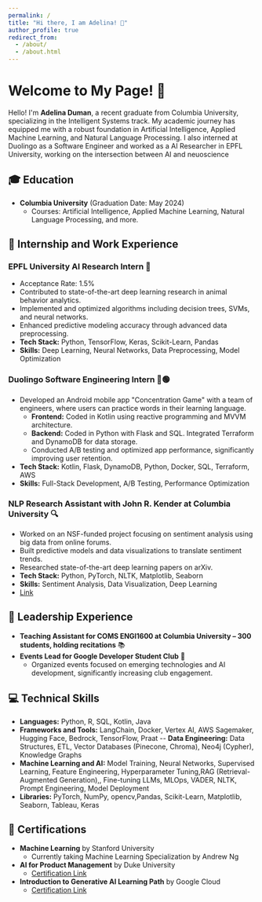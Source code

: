 ```yaml
---
permalink: /
title: "Hi there, I am Adelina! 👋"
author_profile: true
redirect_from: 
  - /about/
  - /about.html
---
```


# Welcome to My Page! 🌟

Hello! I'm **Adelina Duman**, a recent graduate from Columbia University, specializing in the Intelligent Systems track. My academic journey has equipped me with a robust foundation in Artificial Intelligence, Applied Machine Learning, and Natural Language Processing. I also interned at Duolingo as a Software Engineer and worked as a AI Researcher in EPFL University, working on the intersection between AI and neuoscience

## 🎓 Education
- **Columbia University** (Graduation Date: May 2024)
  - Courses: Artificial Intelligence, Applied Machine Learning, Natural Language Processing, and more.

## 💼 Internship and Work Experience
### **EPFL University AI Research Intern** 🧠
- Acceptance Rate: 1.5%
- Contributed to state-of-the-art deep learning research in animal behavior analytics.
- Implemented and optimized algorithms including decision trees, SVMs, and neural networks.
- Enhanced predictive modeling accuracy through advanced data preprocessing.
- **Tech Stack:** Python, TensorFlow, Keras, Scikit-Learn, Pandas
- **Skills:** Deep Learning, Neural Networks, Data Preprocessing, Model Optimization

### **Duolingo Software Engineering Intern** 🦉🟢
- Developed an Android mobile app "Concentration Game" with a team of engineers, where users can practice words in their learning language.
  - **Frontend:** Coded in Kotlin using reactive programming and MVVM architecture.
  - **Backend:** Coded in Python with Flask and SQL. Integrated Terraform and DynamoDB for data storage.
  - Conducted A/B testing and optimized app performance, significantly improving user retention.
- **Tech Stack:** Kotlin, Flask, DynamoDB, Python, Docker, SQL, Terraform, AWS
- **Skills:** Full-Stack Development, A/B Testing, Performance Optimization


### **NLP Research Assistant with John R. Kender at Columbia University** 🔍
- Worked on an NSF-funded project focusing on sentiment analysis using big data from online forums.
- Built predictive models and data visualizations to translate sentiment trends.
- Researched state-of-the-art deep learning papers on arXiv.
- **Tech Stack:** Python, PyTorch, NLTK, Matplotlib, Seaborn
- **Skills:** Sentiment Analysis, Data Visualization, Deep Learning
- [Link](https://www.cs.columbia.edu/~jrk/NSFgrants/videoaffinity/)

## 🌟 Leadership Experience
- **Teaching Assistant for COMS ENGI1600 at Columbia University – 300 students, holding recitations** 📚
- **Events Lead for Google Developer Student Club** 🥳
  - Organized events focused on emerging technologies and AI development, significantly increasing club engagement.


## 💻 Technical Skills
- **Languages:** Python, R, SQL, Kotlin, Java
- **Frameworks and Tools:** LangChain,  Docker, Vertex AI, AWS Sagemaker, Hugging Face, Bedrock, TensorFlow, Praat
-- **Data Engineering:** Data Structures, ETL, Vector Databases (Pinecone, Chroma), Neo4j (Cypher), Knowledge Graphs
- **Machine Learning and AI:** Model Training, Neural Networks, Supervised Learning,  Feature Engineering, Hyperparameter Tuning,RAG (Retrieval-Augmented Generation),, Fine-tuning LLMs, MLOps, VADER, NLTK, Prompt Engineering, Model Deployment
- **Libraries:** PyTorch, NumPy, opencv,Pandas, Scikit-Learn, Matplotlib, Seaborn, Tableau, Keras



## 📜 Certifications
- **Machine Learning** by Stanford University
  - Currently taking Machine Learning Specialization by Andrew Ng
- **AI for Product Management** by Duke University
  - [Certification Link](https://coursera.org/share/4459a4c9419eb3e1088fee9e5ecfcc71)
- **Introduction to Generative AI Learning Path** by Google Cloud
  - [Certification Link](https://www.cloudskillsboost.google/public_profiles/7e0bdce2-c4da-40c7-a410-0ffb076ff6ed)

